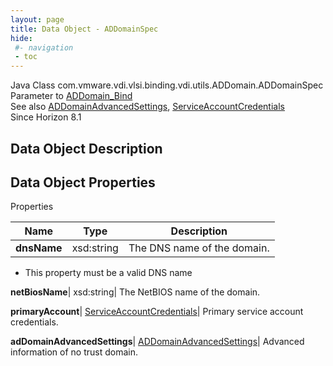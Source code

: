 ```yaml
---
layout: page
title: Data Object - ADDomainSpec
hide:
 #- navigation
 - toc
---
```






Java Class
    com.vmware.vdi.vlsi.binding.vdi.utils.ADDomain.ADDomainSpec  
Parameter to
     [ADDomain_Bind](vdi.utils.ADDomain.md#bind)  
See also
     [ADDomainAdvancedSettings](vdi.utils.ADDomain.ADDomainAdvancedSettings.md), [ServiceAccountCredentials](vdi.utils.ADDomain.ServiceAccountCredentials.md)  
Since 
    Horizon 8.1

## Data Object Description 

## Data Object Properties

Properties

Name |  Type |  Description   
---|---|---  
**dnsName**|  xsd:string|  The DNS name of the domain.   


  * This property must be a valid DNS name 

  
**netBiosName**|  xsd:string|  The NetBIOS name of the domain.   
  
**primaryAccount**| [ServiceAccountCredentials](vdi.utils.ADDomain.ServiceAccountCredentials.md)|  Primary service account credentials.   
  
**adDomainAdvancedSettings**| [ADDomainAdvancedSettings](vdi.utils.ADDomain.ADDomainAdvancedSettings.md)|  Advanced information of no trust domain.   
  
  

  

